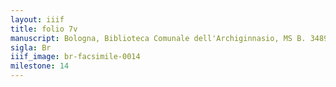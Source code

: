 ```yaml
---
layout: iiif
title: folio 7v
manuscript: Bologna, Biblioteca Comunale dell'Archiginnasio, MS B. 3489
sigla: Br
iiif_image: br-facsimile-0014
milestone: 14
---
```


